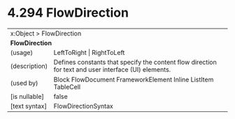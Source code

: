 <html dir="LTR" xmlns:mshelp="http://msdn.microsoft.com/mshelp" xmlns:ddue="http://ddue.schemas.microsoft.com/authoring/2003/5" xmlns:xlink="http://www.w3.org/1999/xlink" xmlns:tool="http://www.microsoft.com/tooltip">

<body>
 <input type="hidden" id="userDataCache" class="userDataStyle">
 <input type="hidden" id="hiddenScrollOffset">
 <img id="dropDownImage" style="display:none; height:0; width:0;" src="../local/drpdown.gif">
 <img id="dropDownHoverImage" style="display:none; height:0; width:0;" src="../local/drpdown_orange.gif">
 <img id="collapseImage" style="display:none; height:0; width:0;" src="../local/collapse.gif">
 <img id="expandImage" style="display:none; height:0; width:0;" src="../local/exp.gif">
 <img id="collapseAllImage" style="display:none; height:0; width:0;" src="../local/collall.gif">
 <img id="expandAllImage" style="display:none; height:0; width:0;" src="../local/expall.gif">
 <img id="copyImage" style="display:none; height:0; width:0;" src="../local/copycode.gif">
 <img id="copyHoverImage" style="display:none; height:0; width:0;" src="../local/copycodeHighlight.gif">
 <div id="header"><h1 class="heading">4.294 FlowDirection</h1></div>

 <div id="mainSection">
 <div id="mainBody">
 <div id="allHistory" class="saveHistory" onsave="saveAll()" onload="loadAll()"></div>
 <p xmlns:wsd="http://wsdev.schemas.microsoft.com/authoring/2008/2" xmlns:msxsl="urn:schemas-microsoft-com:xslt" xmlns:script="urn:script" xmlns:build="urn:build">
 </p>
 <div id="sectionSection0" class="section" name="collapseableSection">
 <content xmlns="http://ddue.schemas.microsoft.com/authoring/2003/5" xmlns:wsd="http://wsdev.schemas.microsoft.com/authoring/2008/2" xmlns:msxsl="urn:schemas-microsoft-com:xslt" xmlns:script="urn:script" xmlns:build="urn:build">
 </content>
 </div>
 <div id="sectionSection1" class="section" name="collapseableSection">
 <content xmlns="http://ddue.schemas.microsoft.com/authoring/2003/5" xmlns:wsd="http://wsdev.schemas.microsoft.com/authoring/2008/2" xmlns:msxsl="urn:schemas-microsoft-com:xslt" xmlns:script="urn:script" xmlns:build="urn:build">
 <table class="ProtocolAuthoredTable" xmlns="">
 <tr><td colspan="2">
<mshelp:link keywords="86913f34-aa06-4c94-9f09-83936a822fd8" tabindex="0">x:Object</mshelp:link> &gt; <mshelp:link keywords="3b033b69-eeb5-44de-87fa-6f824c3af223" tabindex="0">FlowDirection</mshelp:link> </td>
 </tr>
 <tr><td colspan="2">
 <b>
FlowDirection </b>
 </td>
 </tr>
 <tr><td><div class="indent0">(usage)</div></td>
 <td><mshelp:link keywords="291323c1-451c-40fb-b74e-9ebff5cb679c" tabindex="0">LeftToRight</mshelp:link> | <mshelp:link keywords="291323c1-451c-40fb-b74e-9ebff5cb679c" tabindex="0">RightToLeft</mshelp:link> </td>
 </tr>
 <tr><td><div class="indent0">(description)</div></td>
 <td>Defines constants that specify the content flow direction for text and user interface (UI) elements. </td>
 </tr>
 <tr><td><div class="indent0">(used by)</div></td>
 <td><mshelp:link keywords="719a31e7-6a57-4483-9d22-bf2c3e83ae2e" tabindex="0">Block</mshelp:link> <mshelp:link keywords="4aed2f34-002d-4429-9dbe-ee63f7d3a027" tabindex="0">FlowDocument</mshelp:link> <mshelp:link keywords="07f9afc2-9f13-4a2a-871b-ac7caef0660d" tabindex="0">FrameworkElement</mshelp:link> <mshelp:link keywords="87a80384-2b67-4045-8104-e345ef665e22" tabindex="0">Inline</mshelp:link> <mshelp:link keywords="6a5e8b85-c5b2-489f-9b9d-5d0f2b51d942" tabindex="0">ListItem</mshelp:link> <mshelp:link keywords="9000cbf1-1ad5-4ded-a322-10e74d37e524" tabindex="0">TableCell</mshelp:link> </td>
 </tr>
 <tr><td><div class="indent0">[is nullable]</div></td>
 <td>false </td>
 </tr>
 <tr><td><div class="indent0">[text syntax]</div></td>
 <td><mshelp:link keywords="291323c1-451c-40fb-b74e-9ebff5cb679c" tabindex="0">FlowDirectionSyntax</mshelp:link> </td>
 </tr>
</table>
 </content>
 </div>
 <!--[if gte IE 5]>
 <tool:tip element="languageFilterToolTip" avoidmouse="false"/>
 <![endif]-->
 </div>
 <a name="feedback"></a><span></span>
 </div>
</body></html>
